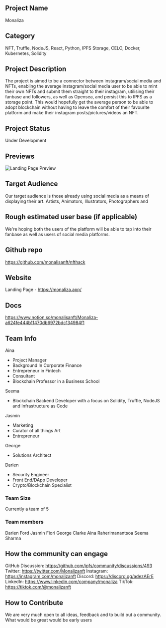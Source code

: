 ## Project Name 

Monaliza

## Category 

NFT, Truffle, NodeJS, React, Python, IPFS Storage, CELO, Docker, Kubernetes, Solidity

## Project Description

The project is aimed to be a connector between instagram/social media and NFTs, enabling the average instagram/social media user to be able to mint their own NFTs and submit them straight to their instagram, utilising their fanbase and followers, as well as Opensea, and persist this to IPFS as a storage point. This would hopefully get the average person to be able to adopt blockchain without having to leave the comfort of their favourite platform and make their instagram posts/pictures/videos an NFT.

## Project Status

Under Development

## Previews

![Landing Page Preview](https://raw.githubusercontent.com/MrFord123/Mona/main/MonaSS.png)

## Target Audience

Our target audience is those already using social media as a means of displaying their art. 
Artists, Animators, Illustrators, Photographers and

## Rough estimated user base (if applicable)

We're hoping both the users of the platform will be able to tap into their fanbase as well as users of social media platforms.

## Github repo

https://github.com/monalisanft/nfthack

## Website

Landing Page - https://monaliza.app/

## Docs

https://www.notion.so/monalisanft/Monaliza-a624fe444b11470db6972bdc134984f1

## Team Info

Aina
- Project Manager
- Background In Corporate Finance
- Entrepreneur in Fintech
- Consultant
- Blockchain Professor in a Business School

Seema
- Blockchain Backend Developer with a focus on Solidity, Truffle, NodeJS and Infrastructure as Code

Jasmin
- Marketing
- Curator of all things Art
- Entrepreneur

George
- Solutions Architect

Darien
- Security Engineer
- Front End/DApp Developer
- Crypto/Blockchain Specialist

### Team Size  

Currently a team of 5

### Team members  

Darien Ford
Jasmin Fiori
George Clarke
Aina Raherimanantsoa
Seema Sharma

## How the community can engage
GitHub Discussion: https://github.com/ipfs/community/discussions/493
Twitter:  https://twitter.com/Monalizanft
Instagram: https://instagram.com/monalizanft
Discord:  https://discord.gg/adezAErE
LinkedIn: https://www.linkedin.com/company/monaliza
TikTok: https://tiktok.com/@monalizanft

## How to Contribute

We are very much open to all ideas, feedback and to build out a community. What would be great would be early users